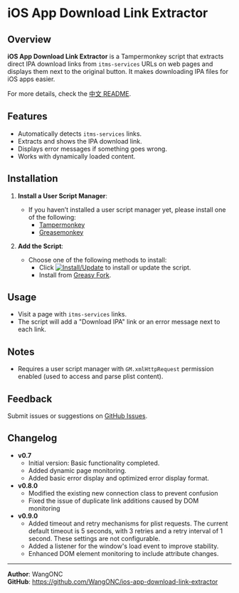 # iOS App Download Link Extractor

## Overview
**iOS App Download Link Extractor** is a Tampermonkey script that extracts direct IPA download links from `itms-services` URLs on web pages and displays them next to the original button. It makes downloading IPA files for iOS apps easier.

For more details, check the [中文 README](https://github.com/WangONC/ios-app-download-link-extractor/blob/main/README-zh.md).

## Features
- Automatically detects `itms-services` links.
- Extracts and shows the IPA download link.
- Displays error messages if something goes wrong.
- Works with dynamically loaded content.

## Installation
1. **Install a User Script Manager**:
   - If you haven’t installed a user script manager yet, please install one of the following:
     - [Tampermonkey](https://www.tampermonkey.net/)
     - [Greasemonkey](https://addons.mozilla.org/en-US/firefox/addon/greasemonkey/)

2. **Add the Script**:
   - Choose one of the following methods to install:
     - Click [![Install/Update](https://img.shields.io/badge/Install%2FUpdate-blue?style=flat)](https://raw.githubusercontent.com/WangONC/ios-app-download-link-extractor/main/ipa.user.js) to install or update the script.
     - Install from [Greasy Fork](https://greasyfork.org/zh-CN/scripts/528616-ios-app-download-link-extractor).

## Usage
- Visit a page with `itms-services` links.
- The script will add a "Download IPA" link or an error message next to each link.

## Notes
- Requires a user script manager with `GM.xmlHttpRequest` permission enabled (used to access and parse plist content).

## Feedback
Submit issues or suggestions on [GitHub Issues](https://github.com/WangONC/ios-app-download-link-extractor/issues).

## Changelog
- **v0.7**
  - Initial version: Basic functionality completed.
  - Added dynamic page monitoring.
  - Added basic error display and optimized error display format.
- **​v0.8.0**
  - Modified the existing new connection class to prevent confusion
  - Fixed the issue of duplicate link additions caused by DOM monitoring
- **​v0.9.0**​
  - Added timeout and retry mechanisms for plist requests. The current default timeout is 5 seconds, with 3 retries and a retry interval of 1 second. These settings are not configurable.
  - Added a listener for the window's load event to improve stability.
  - Enhanced DOM element monitoring to include attribute changes.

---

**Author**: WangONC  
**GitHub**: https://github.com/WangONC/ios-app-download-link-extractor

